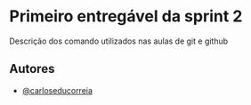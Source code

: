 
# Primeiro entregável da sprint 2 

Descrição dos comando utilizados nas aulas de git e github


## Autores

- [@carloseducorreia](https://www.github.com/carloseducorreia)

